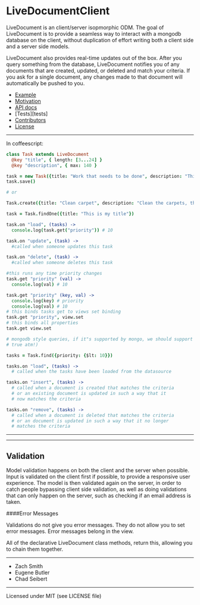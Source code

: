 LiveDocumentClient
==================

  LiveDocument is an client/server isopmorphic ODM.  The goal of LiveDocument
is to provide a seamless way to interact with a mongodb database on the client,
without duplication of effort writing both a client side and a server side
models. 

  LiveDocument also provides real-time updates out of the box.  After you query
something from the database, LiveDocument notifies you of any documents that
are created, updated, or deleted and match your criteria.  If you ask for a
single document, any changes made to that document will automatically be pushed
to you.

  * [Example][example]
  * [Motivation][motivation]
  * [API docs][api]
  * [Tests][tests]
  * [Contributors][contributors]
  * [License][license]


[example]: Example
------------------

  In coffeescript:

```coffeescript
class Task extends LiveDocument
  @key "title", { length: [3...24] }
  @key "description", { max: 140 }

task = new Task({title: "Work that needs to be done", description: "This is some important work", priority:10})
task.save()

# or 

Task.create({title: "Clean carpet", description: "Clean the carpets, they're gross", priority: 4})

task = Task.findOne({title: "This is my title"})

task.on "load", (tasks) ->
  console.log(task.get("priority")) # 10

task.on "update", (task) ->
  #called when someone updates this task

task.on "delete", (task) ->
  #called when someone deletes this task

#this runs any time priority changes
task.get "priority" (val) ->
  console.log(val) # 10

task.get "priority" (key, val) ->
  console.log(key) # priority
  console.log(val) # 10
# this binds tasks get to views set binding
task.get "priority", view.set
# this binds all properties
task.get view.set

# mongodb style queries, if it"s supported by mongo, we should support it (not
# true atm!)

tasks = Task.find({priority: {$lt: 10}})

tasks.on "load", (tasks) ->
  # called when the tasks have been loaded from the datasource

tasks.on "insert", (tasks) ->
  # called when a document is created that matches the criteria
  # or an existing document is updated in such a way that it
  # now matches the criteria

tasks.on "remove", (tasks) ->
  # called when a document is deleted that matches the criteria
  # or an document is updated in such a way that it no longer
  # matches the criteria

```
 
[motivation]: Motivation
------------------------

[api]: API 
----------

Validation
----------

  Model validation happens on both the client and the server when possible.
Input is validated on the client first if possible, to provide a responsive
user experience.  The model is then validated again on the server, in order to
catch people bypassing client side validation, as well as doing validations
that can only happen on the server, such as checking if an email address is
taken.

####Error Messages

  Validations do not give you error messages.  They do not allow you to set
error messages.  Error messages belong in the view.

  All of the declarative LiveDocument class methods, return this, allowing you
to chain them together.

[contributors]: Contributors
----------------------------

  * Zach Smith
  * Eugene Butler
  * Chad Seibert

[license]: License
----------------------------

  Licensed under MIT (see LICENSE file)
